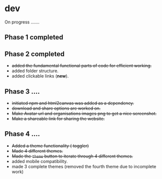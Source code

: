# dev
On progress .......


## Phase 1 completed 

## Phase 2 completed
+ ~~added the fundamental functional parts of code for efficient working.~~
+ added folder structure.
+ added clickable links (**new**).

## Phase 3 ....
+ ~~initiated npm and html2canvas was added as a dependency.~~
+ ~~download and share options are worked on.~~
+ ~~Make Avatar url and organisations images png to get a nice screenshot.~~
+ ~~Make a shareable link for sharing the website.~~

## Phase 4 ....
+ ~~Added a theme functionality ( toggler)~~
+ ~~Made 4 different themes.~~
+ ~~Made the `theme` button to iterate through 4 different themes.~~
+ added mobile compatibility.
+ made 3 complete themes (removed the fourth theme due to incomplete work)
